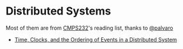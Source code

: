 # Distributed Systems

Most of them are from [CMPS232](https://github.com/palvaro/CMPS232-Fall16)'s reading list, thanks to [@palvaro](https://github.com/palvaro)

- [Time, Clocks, and the Ordering of Events in a Distributed System](time_clocks)

